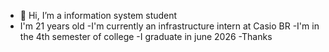 - 👋 Hi, I’m a information system student 
- I'm 21 years old 
-I'm currently an infrastructure intern at Casio BR
-I'm in the 4th semester of college
-I graduate in june 2026
-Thanks

<!---
FelipeOliveira002/FelipeOliveira002 is a ✨ special ✨ repository because its `README.md` (this file) appears on your GitHub profile.
You can click the Preview link to take a look at your changes.
--->

